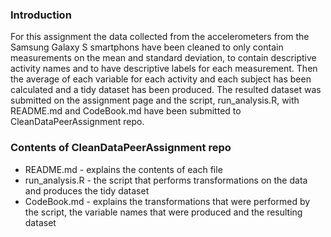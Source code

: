 ### Introduction

For this assignment the data collected from the accelerometers from the Samsung Galaxy S smartphons have been cleaned to only contain measurements on the mean and standard deviation, to contain descriptive activity names and to have descriptive labels for each measurement. Then the average of each variable for each activity and each subject has been calculated and a tidy dataset  has been produced. The resulted dataset was submitted on the assignment page and the script, run_analysis.R, with README.md and CodeBook.md have been submitted to CleanDataPeerAssignment repo.

### Contents of CleanDataPeerAssignment repo

* README.md - explains the contents of each file
* run_analysis.R - the script that performs transformations on the data and produces the tidy dataset
* CodeBook.md - explains the transformations that were performed by the script, the variable names that were produced and the resulting dataset